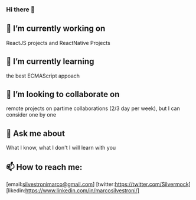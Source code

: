 ### Hi there 👋

<!--
**marcosilvestroni/marcosilvestroni** is a ✨ _special_ ✨ repository because its `README.md` (this file) appears on your GitHub profile.

Here are some ideas to get you started:

- 🔭 I’m currently working on ...
- 🌱 I’m currently learning ...
- 👯 I’m looking to collaborate on ...
- 🤔 I’m looking for help with ...
- 💬 Ask me about ...
- 📫 How to reach me: ...
- 😄 Pronouns: ...
- ⚡ Fun fact: ...
-->

## 🔭 I’m currently working on 

ReactJS projects and ReactNative Projects

## 🌱 I’m currently learning

the best ECMAScript appoach

## 👯 I’m looking to collaborate on 

remote projects on partime collaborations (2/3 day per week), but I can consider one by one

## 💬 Ask me about

What I know, what I don't I will learn with you

## 📫 How to reach me:
 
[email:silvestronimarco@gmail.com]
[twitter:https://twitter.com/Silvermock]
[likedin:https://www.linkedin.com/in/marcosilvestroni/]
